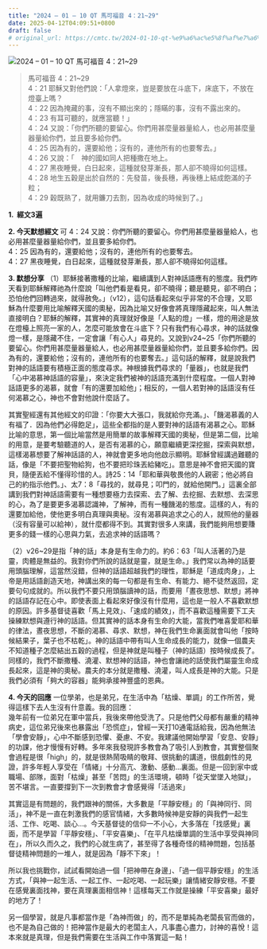 ```yaml
---
title: "2024 – 01 – 10 QT 馬可福音 4：21~29"
date: 2025-04-12T04:09:51+0800
draft: false
# original_url: https://cmtc.tw/2024-01-10-qt-%e9%a6%ac%e5%8f%af%e7%a6%8f%e9%9f%b3-4%ef%bc%9a2129
---
```


![2024 – 01 – 10 QT 馬可福音 4：21\~29](/images/qt.jpg  "2024 – 01 – 10 QT 馬可福音 4：21\~29")

> 馬可福音 4：21\~29  
> 4：21 耶穌又對他們說：「人拿燈來，豈是要放在斗底下，床底下，不放在燈臺上嗎？  
> 4：22 因為掩藏的事，沒有不顯出來的；隱瞞的事，沒有不露出來的。  
> 4：23 有耳可聽的，就應當聽！」  
> 4：24 又說：「你們所聽的要留心。你們用甚麼量器量給人，也必用甚麼量器量給你們，並且要多給你們。  
> 4：25 因為有的，還要給他；沒有的，連他所有的也要奪去。」  
> 4：26 又說：「　神的國如同人把種撒在地上。  
> 4：27 黑夜睡覺，白日起來，這種就發芽漸長，那人卻不曉得如何這樣。  
> 4：28 地生五穀是出於自然的：先發苗，後長穗，再後穗上結成飽滿的子粒；  
> 4：29 穀既熟了，就用鐮刀去割，因為收成的時候到了。」

**1.  經文3遍**

**2. 今天默想經文**
可 4：24 又說：你們所聽的要留心。你們用甚麼量器量給人，也必用甚麼量器量給你們，並且要多給你們。  
4：25 因為有的，還要給他；沒有的，連他所有的也要奪去。  
4：27 黑夜睡覺，白日起來，這種就發芽漸長，那人卻不曉得如何這樣。

**3. 默想分享**
（1）耶穌接著撒種的比喻，繼續講到人對神話語應有的態度。我們昨天看到耶穌解釋祂為什麼說「叫他們看是看見，卻不曉得；聽是聽見，卻不明白；恐怕他們回轉過來，就得赦免。」（v12），這句話看起來似乎非常的不合理，又耶穌為什麼要用比喻解釋天國的奧秘，因為比喻又好像會將真理隱藏起來，叫人無法直接明白？耶穌的解釋，其實神的真理就好像是「人點的燈」一樣，燈的用途是放在燈檯上照亮一家的人，怎麼可能放會在斗底下？只有我們有心尋求，神的話就像燈一樣，是隱藏不住，一定會讓「有心人」尋見的。又說到v24\~25「你們所聽的要留心。你們用甚麼量器量給人，也必用甚麼量器量給你們，並且要多給你們。因為有的，還要給他；沒有的，連他所有的也要奪去。」這句話的解釋，就是說我們對神的話語要有積極正面的態度尋求。神根據我們尋求的「量器」，也就是我們「心中渴慕神話語的容量」，來決定我們被神的話語充滿到什麼程度。一個人對神話語更多的渴慕，就會「有的還要加給他」；相反的，一個人若對神的話語沒有任何渴慕之心，神也不會對他說什麼話了。

其實聖經還有其他經文的印證：「你要大大張口，我就給你充滿。」、「饑渴慕義的人有福了．因為他們必得飽足」，這些全都指的是人要對神的話語有渴慕之心。耶穌比喻的意思，第一個比喻當然是用簡單的故事解釋天國的奧秘，但是第二個，比喻的用意，是要考驗聽道的人，是否有渴慕的心，願意繼續更深挖掘，探索與默想，這樣渴慕想要了解神話語的人，神就會更多地向他啟示顯明。耶穌曾經講過難聽的話，像是「不要把聖物給狗，也不要把珍珠丟給豬吃」。意思是神不會把天國的寶貝，隨便丟給不懂得珍惜的人。詩25：14「耶和華與敬畏他的人親密；他必將自己的約指示他們。」、太7：8「尋找的，就尋見；叩門的，就給他開門。」這裏全部講到我們對神話語需要有一種想要極力去探索、去了解、去挖掘、去默想、去深思的心，為了是要更多渴慕認識神，了解神，而有一種饑渴的態度。這樣的人，有的還要加給他，使他更多明白真理與奧秘。沒有渴慕與追求之心的人，就照他的量器（沒有容量可以給神），就什麼都得不到。其實對很多人來講，我們能夠用想要賺更多的錢一樣的心思與力氣，去追求神的話語嗎？

（2）v26\~29是指「神的話」本身是有生命力的。約6：63「叫人活著的乃是靈，肉體是無益的。我對你們所說的話就是靈，就是生命。」我們常以為神的話要用頭腦理解，這當然沒錯，但神的話語超越我們的理性，耶穌是「道成肉身」，上帝是用話語創造天地，神講出來的每一句都是有生命、有能力、絕不徒然返回，定要句句成就的。所以我們不要只用頭腦讀神的話，而要用「晝夜思想、默想」將神的話語存記在心中。即使表面上看起來好像沒有什麼用，這也是一般人不喜歡默想的原因。許多基督徒喜歡「馬上見效」、「速成的績效」，而不喜歡這種需要下工夫操練默想與遵行神的話語。但其實神的話本身有生命的大能，當我們唯喜愛耶和華的律法，晝夜思想，不斷的渴慕、尋求、默想，神在我們生命裏面就會叫他「按時候結果子，葉子也不枯乾」。神的話語中帶有叫人生命成長的能力，就像一個農夫不知道種子怎麼結出五穀的過程，但是神就是叫種子（神的話語）按時候成長了。同樣的，我們不斷撒種、澆灌、默想神的話語，神也會讓祂的話使我們屬靈生命成長起來，這是神的奧秘。農夫的本分就是撒種、澆灌，叫人成長是神的大能。只是我們必須有「夠大的容器」能夠承接神豐盛的恩典。

**4. 今天的回應**
一位學弟，也是弟兄，在生活中為「枯燥、單調」的工作所苦，覺得這樣下去人生沒有什意義。我的回應：  
幾年前有一位弟兄在軍中當兵，我後來帶他受洗了。只是他們父母都有嚴重的精神病史，這位弟兄後來也暴露出「恐慌症」，曾經一天打10通電話給我，因為他無法「學會安靜」，心中不斷感到恐懼、憂慮、不安。我建議他開始學習「安息、安靜」的功課，他才慢慢有好轉。多年來我發現許多教會為了吸引人到教會，其實整個聚會過程是很「high」的，就是很熱鬧吸睛的敬拜、很挑動的講道，很戲劇性的見證，許多年輕人享受在「情緒」十分高亢、激動、感動…裏面。但是一回到家中或職場、部隊，面對「枯燥」甚至「苦悶」的生活環境，頓時「從天堂墜入地獄」，苦不堪言。一直要撐到下一次到教會才會感覺得「活過來」

其實這是有問題的，我們跟神的關係，大多數是「平靜安穩」的「與神同行、同活」，神不是一直在刺激我們的感官情緒，大多數時候神是安靜的與我們一起生活、工作、吃喝、談心…。今天基督徒的信仰一不小心，大多落在「找感覺」裏面，而不是學習「平靜安穩」、「平安喜樂」、「在平凡枯燥單調的生活中享受與神同在」，所以久而久之，我們的心就生病了，甚至得了各種奇怪的精神問題，包括基督徒精神問題的一堆人，就是因為「靜不下來」！

所以我也挑戰你，試試看開始過一個「把神帶在身邊」、「過一個平靜安穩」的生活方式，「與神一起生活、一起工作、一起吃喝、一起玩樂」讓情緒安靜安穩。不要在感覺裏面找神，要在真理裏面相信神！這樣每天工作就是操練「平安喜樂」最好的地方了！

另一個學習，就是凡事都當作是「為神而做」的，而不是單純為老闆長官而做的，也不是為自己做的！把神當作是最大的老闆主人，凡事盡心盡力，討神的喜悅！這本來就是真理，但是我們需要在生活與工作中落實這一點！

